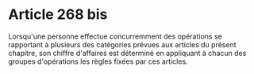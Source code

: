 # Article 268 bis

Lorsqu'une personne effectue concurremment des opérations se rapportant à plusieurs des catégories prévues aux articles du
présent chapitre, son chiffre d'affaires est déterminé en appliquant à chacun des groupes d'opérations les règles fixées par
ces articles.

